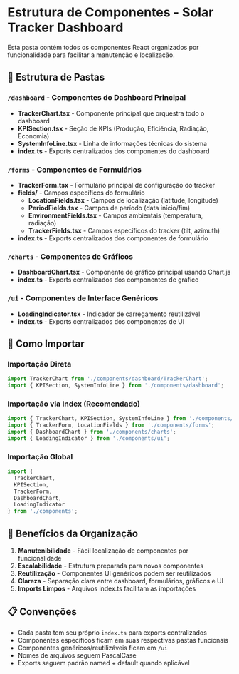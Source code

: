 # Estrutura de Componentes - Solar Tracker Dashboard

Esta pasta contém todos os componentes React organizados por funcionalidade para facilitar a manutenção e localização.

## 📁 Estrutura de Pastas

### `/dashboard` - Componentes do Dashboard Principal
- **TrackerChart.tsx** - Componente principal que orquestra todo o dashboard
- **KPISection.tsx** - Seção de KPIs (Produção, Eficiência, Radiação, Economia)
- **SystemInfoLine.tsx** - Linha de informações técnicas do sistema
- **index.ts** - Exports centralizados dos componentes do dashboard

### `/forms` - Componentes de Formulários
- **TrackerForm.tsx** - Formulário principal de configuração do tracker
- **fields/** - Campos específicos do formulário
  - **LocationFields.tsx** - Campos de localização (latitude, longitude)
  - **PeriodFields.tsx** - Campos de período (data início/fim)
  - **EnvironmentFields.tsx** - Campos ambientais (temperatura, radiação)
  - **TrackerFields.tsx** - Campos específicos do tracker (tilt, azimuth)
- **index.ts** - Exports centralizados dos componentes de formulário

### `/charts` - Componentes de Gráficos
- **DashboardChart.tsx** - Componente de gráfico principal usando Chart.js
- **index.ts** - Exports centralizados dos componentes de gráfico

### `/ui` - Componentes de Interface Genéricos
- **LoadingIndicator.tsx** - Indicador de carregamento reutilizável
- **index.ts** - Exports centralizados dos componentes de UI

## 🔄 Como Importar

### Importação Direta
```typescript
import TrackerChart from './components/dashboard/TrackerChart';
import { KPISection, SystemInfoLine } from './components/dashboard';
```

### Importação via Index (Recomendado)
```typescript
import { TrackerChart, KPISection, SystemInfoLine } from './components/dashboard';
import { TrackerForm, LocationFields } from './components/forms';
import { DashboardChart } from './components/charts';
import { LoadingIndicator } from './components/ui';
```

### Importação Global
```typescript
import { 
  TrackerChart, 
  KPISection, 
  TrackerForm, 
  DashboardChart, 
  LoadingIndicator 
} from './components';
```

## 🎯 Benefícios da Organização

1. **Manutenibilidade** - Fácil localização de componentes por funcionalidade
2. **Escalabilidade** - Estrutura preparada para novos componentes
3. **Reutilização** - Componentes UI genéricos podem ser reutilizados
4. **Clareza** - Separação clara entre dashboard, formulários, gráficos e UI
5. **Imports Limpos** - Arquivos index.ts facilitam as importações

## 📋 Convenções

- Cada pasta tem seu próprio `index.ts` para exports centralizados
- Componentes específicos ficam em suas respectivas pastas funcionais
- Componentes genéricos/reutilizáveis ficam em `/ui`
- Nomes de arquivos seguem PascalCase
- Exports seguem padrão named + default quando aplicável

